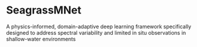# SeagrassMNet
A physics-informed, domain-adaptive deep learning framework specifically designed to address spectral variability and limited in situ observations in shallow-water environments
